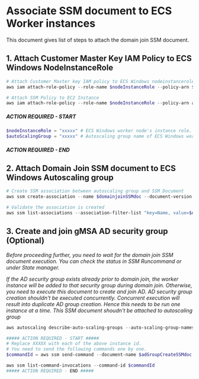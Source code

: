 # Associate SSM document to ECS Worker instances
This document gives list of steps to attach the domain join SSM document.

## 1. Attach Customer Master Key IAM Policy to ECS Windows NodeInstanceRole
```powershell
# Attach Customer Master key IAM policy to ECS Windows nodeinstancerole.
aws iam attach-role-policy --role-name $nodeInstanceRole --policy-arn $CMKPolicyArn

# Attach SSM Policy to EC2 Instance
aws iam attach-role-policy --role-name $nodeInstanceRole --policy-arn arn:aws:iam::aws:policy/AmazonSSMManagedInstanceCore
```

##### ACTION REQUIRED - START #####
```powershell
$nodeInstanceRole = "xxxxx" # ECS Windows worker node's instance role.
$autoScalingGroup = "xxxxx" # Autoscaling group name of ECS Windows workers. You can get the value from instance tag. Tag name : aws:autoscaling:groupName.
```
##### ACTION REQUIRED - END #####

## 2. Attach Domain Join SSM document to ECS Windows Autoscaling group
```powershell
# Create SSM association between autoscaling group and SSM Document
aws ssm create-association --name $domainjoinSSMdoc --document-version 1 --targets "Key=tag:aws:autoscaling:groupName,Values=$autoScalingGroup"

# Validate the association is created
aws ssm list-associations --association-filter-list "key=Name, value=$domainjoinSSMdoc"
```

## 3. Create and join gMSA AD security group (Optional)
*Before proceeding further, you need to wait for the domain join SSM document execution. You can check the status in SSM Runcommand or under State manager.*

*If the AD security group exists already prior to domain join, the worker instance will be added to that security group during domain join. Otherwise, you need to execute this document to create and join AD. AD security group creation shouldn't be executed concurrently. Concurrent execution will result into duplicate AD group creation. Hence this needs to be run one instance at a time. This SSM document shoudn't be attached to autoscaling group*

```powershell
aws autoscaling describe-auto-scaling-groups --auto-scaling-group-names $autoScalingGroup --query "AutoScalingGroups[*].Instances[*].InstanceId" --output text

##### ACTION REQUIRED - START #####
# Replace XXXXX with each of the above instance id.
# You need to send the following commands one by one.
$commandId = aws ssm send-command --document-name $adGroupCreateSSMdoc --targets "Key=InstanceIds, Values=XXXXX" --parameters "ADSecurityGroup=$gMSAADSecurityGroup" --query "Command.CommandId" --output text

aws ssm list-command-invocations --command-id $commandId
##### ACTION REQUIRED - END #####
```